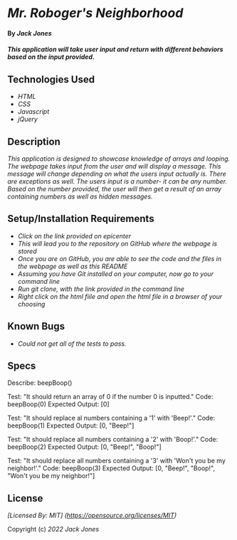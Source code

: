 # _Mr. Roboger's Neighborhood_

#### By _**Jack Jones**_

#### _This application will take user input and return with different behaviors based on the input provided._

## Technologies Used

* _HTML_
* _CSS_
* _Javascript_
* _jQuery_

## Description

_This application is designed to showcase knowledge of arrays and looping. The webpage takes input from the user and will display a message. This message will change depending on what the users input actually is. There are exceptions as well. The users input is a number- it can be any number. Based on the number provided, the user will then get a result of an array containing numbers as well as hidden messages._

## Setup/Installation Requirements

* _Click on the link provided on epicenter_
* _This will lead you to the repository on GitHub where the webpage is stored_
* _Once you are on GitHub, you are able to see the code and the files in the webpage as well as this README_
* _Assuming you have Git installed on your computer, now go to your command line_
* _Run git clone, with the link provided in the command line_
* _Right click on the html fiile and open the html file in a browser of your choosing_


## Known Bugs

* _Could not get all of the tests to pass._

## Specs

Describe: beepBoop()

Test: "It should return an array of 0 if the number 0 is inputted."
Code: beepBoop(0)
Expected Output: [0]

Test: "It should replace al numbers containing a '1' with 'Beep!'."
Code: beepBoop(1)
Expected Output: [0, "Beep!"]

Test: "It should replace all numbers containing a '2' with 'Boop!'."
Code: beepBoop(2)
Expected Output: [0, "Beep!", "Boop!"]

Test: "It should replace all numbers containing a '3' with 'Won't you be my neighbor!'."
Code: beepBoop(3)
Expected Output: [0, "Beep!", "Boop!", "Won't you be my neighbor!"]

<!-- Describe: roboExceptions()

Test: "The number 13 should return 'Won't you be my neighbor?'."
Code: roboExceptions(13)
Expected Output: [0, Beep!, Boop!, Won't you be my neighbor?, 4, 5, 6, 7, 8, 9, 10, Beep!, Boop!, Wont you be my neighbor?]

Test: "The number 21 should return 'Boop!'."
Code: roboExceptions(21)
Expected Output: [0, Beep!, Boop!, Won't you be my neighbor?, 4, 5, 6, 7, 8, 9, 10, Beep!, Boop!, Wont you be my neighbor?] 14, 15, 16, 17, 18, 19, Boop!, Boop!] Boop!, ]

Test: "The number 32 should be replaced with 'Won't you be my neighbor?'."
Code: roboExceptions(32)
Expected Output: [0, "Beep!", Boop!, Won't you be my neighbor?, 4, 5, 6, 7, 8, 9, 10, Beep!, Boop!, Wont you be my neighbor?] 14, 15, 16, 17, 18, 19, Boop!, Boop!, Boop!, Won't you be my neighbor?, Boop!, Boop!, Boop!, Boop!, Boop!, Boop!, Won't you be my neighbor?, Won't you be my neighbor?, Won't you be my neighbor?] -->


## License

_[Licensed By: MIT] (https://opensource.org/licenses/MIT)_

Copyright (c) _2022_ _Jack Jones_